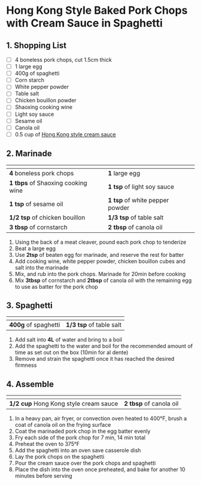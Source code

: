 # Hong Kong Style Baked Pork Chops with Cream Sauce in Spaghetti

## 1. Shopping List
- [ ] 4 boneless pork chops, cut 1.5cm thick
- [ ] 1 large egg
- [ ] 400g of spaghetti
- [ ] Corn starch
- [ ] White pepper powder
- [ ] Table salt
- [ ] Chicken bouillon powder
- [ ] Shaoxing cooking wine
- [ ] Light soy sauce
- [ ] Sesame oil
- [ ] Canola oil
- [ ] 0.5 cup of [Hong Kong style cream sauce][1]

## 2. Marinade
|<!-- -->|<!-- -->|
|---|---|
| **4** boneless pork chops | **1** large egg |
| **1 tbps** of Shaoxing cooking wine | **1 tsp** of light soy sauce |
| **1 tsp** of sesame oil | **1 tsp** of white pepper powder | 
| **1/2 tsp** of chicken bouillon | **1/3 tsp** of table salt |
 | **3 tbsp** of cornstarch |  **2 tbsp** of canola oil |

1. Using the back of a meat cleaver, pound each pork chop to tenderize
2. Beat a large egg
3. Use **2tsp** of beaten egg for marinade, and reserve the rest for batter
4. Add cooking wine, white pepper powder, chicken bouillon cubes and salt into the marinade
5. Mix, and rub into the pork chops. Marinade for 20min before cooking
6. Mix **3tbsp** of cornstarch and **2tbsp** of canola oil with the remaining egg to use as batter for the pork chop

## 3. Spaghetti
|<!-- -->|<!-- -->|
|---|---|
| **400g** of spaghetti | **1/3 tsp** of table salt |

1. Add salt into **4L** of water and bring to a boil
2. Add the spaghetti to the water and boil for the recommended amount of time as set out on the box (10min for al dente)
3. Remove and strain the spaghetti once it has reached the desired firmness

## 4. Assemble
|<!-- -->|<!-- -->|
|---|---|
| **1/2 cup** Hong Kong style cream sauce | **2 tbsp** of canola oil |

1. In a heavy pan, air fryer, or convection oven heated to 400°F, brush a coat of canola oil on the frying surface
2. Coat the marinaded pork chop in the egg batter evenly
3. Fry each side of the pork chop for 7 min, 14 min total
4. Preheat the oven to 375°F
5. Add the spaghetti into an oven save casserole dish
6. Lay the pork chops on the spaghetti
7. Pour the cream sauce over the pork chops and spaghetti
8. Place the dish into the oven once preheated, and bake for another 10 minutes before serving

[1]: https://github.com/nanotalks/recipes/blob/master/Spices%20and%20Sauces/Hong%20Kong%20Style%20Cream%20Sauce.md
